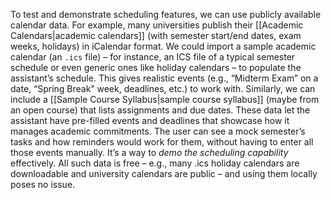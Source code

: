 To test and demonstrate scheduling features, we can use publicly available calendar data. For example, many universities publish their [[Academic Calendars|academic calendars]] (with semester start/end dates, exam weeks, holidays) in iCalendar format. We could import a sample academic calendar (an `.ics` file) – for instance, an ICS file of a typical semester schedule or even generic ones like holiday calendars – to populate the assistant’s schedule. This gives realistic events (e.g., “Midterm Exam” on a date, “Spring Break” week, deadlines, etc.) to work with. Similarly, we can include a [[Sample Course Syllabus|sample course syllabus]] (maybe from an open course) that lists assignments and due dates. These data let the assistant have pre-filled events and deadlines that showcase how it manages academic commitments. The user can see a mock semester’s tasks and how reminders would work for them, without having to enter all those events manually. It’s a way to _demo the scheduling capability_ effectively. All such data is free – e.g., many .ics holiday calendars are downloadable and university calendars are public – and using them locally poses no issue.
